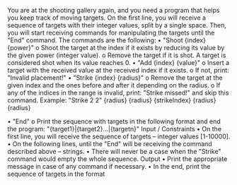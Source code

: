 You are at the shooting gallery again, and you need a program that helps you keep track of moving targets. On the first line, you will receive a sequence of targets with their integer values, split by a single space. Then, you will start receiving commands for manipulating the targets until the "End" command. The commands are the following:
•	"Shoot {index} {power}"
o	Shoot the target at the index if it exists by reducing its value by the given power (integer value). 
o	Remove the target if it is shot. A target is considered shot when its value reaches 0.
•	"Add {index} {value}"
o	Insert a target with the received value at the received index if it exists. 
o	If not, print: "Invalid placement!"
•	"Strike {index} {radius}"
o	Remove the target at the given index and the ones before and after it depending on the radius.
o	If any of the indices in the range is invalid, print: "Strike missed!" and skip this command.
 Example:  "Strike 2 2"
	{radius}	{radius}	{strikeIndex}	{radius}	{radius}		

•	"End"
o	Print the sequence with targets in the following format and end the program:
"{target1}|{target2}…|{targetn}"
Input / Constraints
•	On the first line, you will receive the sequence of targets – integer values [1-10000].
•	On the following lines, until the "End" will be receiving the command described above – strings.
•	There will never be a case when the "Strike" command would empty the whole sequence.
Output
•	Print the appropriate message in case of any command if necessary.
•	In the end, print the sequence of targets in the format 
